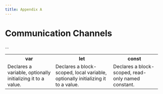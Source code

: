 ```yaml
---
title: Appendix A
---
```


# Communication Channels 
<table>
  <tr>
    <th>var</th>
    <th>let</th>
    <th>const</th>
  </tr>
  <tr>
    <td>
      Declares a variable, optionally initializing it to a value.
    </td>
    <td>
      Declares a block-scoped, local variable, optionally initializing it to a value.
    </td>
    <td>
      Declares a block-scoped, read-only named constant.
    </td>
  </tr>
  ...
</table>
